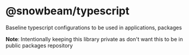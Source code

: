 # @snowbeam/typescript

Baseline typescript configurations to be used in applications, packages

**Note**: Intentionally keeping this library private as don't want this to be in public packages repository
